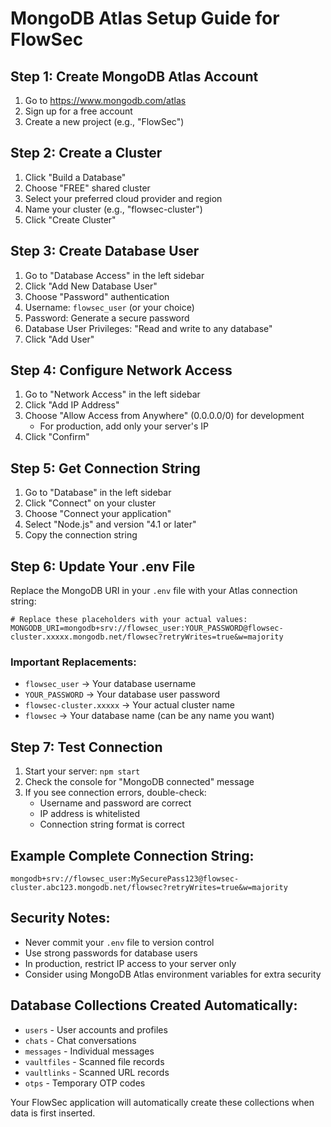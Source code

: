 # MongoDB Atlas Setup Guide for FlowSec

## Step 1: Create MongoDB Atlas Account
1. Go to https://www.mongodb.com/atlas
2. Sign up for a free account
3. Create a new project (e.g., "FlowSec")

## Step 2: Create a Cluster
1. Click "Build a Database"
2. Choose "FREE" shared cluster
3. Select your preferred cloud provider and region
4. Name your cluster (e.g., "flowsec-cluster")
5. Click "Create Cluster"

## Step 3: Create Database User
1. Go to "Database Access" in the left sidebar
2. Click "Add New Database User"
3. Choose "Password" authentication
4. Username: `flowsec_user` (or your choice)
5. Password: Generate a secure password
6. Database User Privileges: "Read and write to any database"
7. Click "Add User"

## Step 4: Configure Network Access
1. Go to "Network Access" in the left sidebar
2. Click "Add IP Address"
3. Choose "Allow Access from Anywhere" (0.0.0.0/0) for development
   - For production, add only your server's IP
4. Click "Confirm"

## Step 5: Get Connection String
1. Go to "Database" in the left sidebar
2. Click "Connect" on your cluster
3. Choose "Connect your application"
4. Select "Node.js" and version "4.1 or later"
5. Copy the connection string

## Step 6: Update Your .env File
Replace the MongoDB URI in your `.env` file with your Atlas connection string:

```env
# Replace these placeholders with your actual values:
MONGODB_URI=mongodb+srv://flowsec_user:YOUR_PASSWORD@flowsec-cluster.xxxxx.mongodb.net/flowsec?retryWrites=true&w=majority
```

### Important Replacements:
- `flowsec_user` → Your database username
- `YOUR_PASSWORD` → Your database user password
- `flowsec-cluster.xxxxx` → Your actual cluster name
- `flowsec` → Your database name (can be any name you want)

## Step 7: Test Connection
1. Start your server: `npm start`
2. Check the console for "MongoDB connected" message
3. If you see connection errors, double-check:
   - Username and password are correct
   - IP address is whitelisted
   - Connection string format is correct

## Example Complete Connection String:
```
mongodb+srv://flowsec_user:MySecurePass123@flowsec-cluster.abc123.mongodb.net/flowsec?retryWrites=true&w=majority
```

## Security Notes:
- Never commit your `.env` file to version control
- Use strong passwords for database users
- In production, restrict IP access to your server only
- Consider using MongoDB Atlas environment variables for extra security

## Database Collections Created Automatically:
- `users` - User accounts and profiles
- `chats` - Chat conversations
- `messages` - Individual messages
- `vaultfiles` - Scanned file records
- `vaultlinks` - Scanned URL records
- `otps` - Temporary OTP codes

Your FlowSec application will automatically create these collections when data is first inserted.
